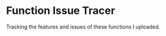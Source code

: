 Function Issue Tracer
=====================

Tracking the features and issues of these functions I uploaded.
